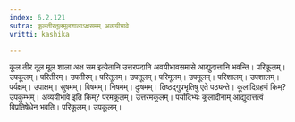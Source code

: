```yaml
---
index: 6.2.121
sutra: कूलतीरतूलमूलशालाऽक्षसमम् अव्ययीभावे
vritti: kashika

---
```

कूल तीर तूल मूल शाला अक्ष सम इत्येतानि उत्तरपदानि अवयीभावसमासे आद्युदात्तानि भवन्ति। परिकूलम्। उपकूलम्। परितीरम्। उपतीरम्। परितूलम्। उपतूलम्। परिमूलम्। उपमूलम्। परिशालम्। उपशालम्। पर्यक्षम्। उपाक्षम्। सुषमम्। विषमम्। निषमम्। दुःषमम्। तिष्ठद्गुप्रभृतिषु एते पठ्यन्ते। कूलादिग्रहणं किम्? उपकुम्भम्। अव्ययीभावे इति किम्? परमकूलम्। उत्तरमकूलम्। पर्यादिभ्यः कूलादीनाम् आद्युदात्तत्वं विप्रतिषेधेन भवति। परिकूलम्। उपकूलम्।